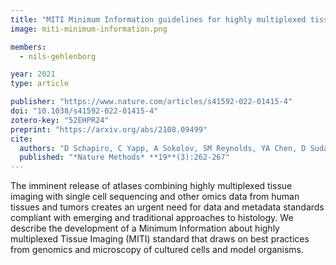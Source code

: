 ```yaml
---
title: "MITI Minimum Information guidelines for highly multiplexed tissue images"
image: miti-minimum-information.png

members:
  - nils-gehlenborg

year: 2021
type: article

publisher: "https://www.nature.com/articles/s41592-022-01415-4"
doi: "10.1038/s41592-022-01415-4"
zotero-key: "52EHPR24"
preprint: "https://arxiv.org/abs/2108.09499"
cite:
  authors: "D Schapiro, C Yapp, A Sokolov, SM Reynolds, YA Chen, D Sudar, Y Xie, J Muhlich, R Arias-Camison, S Arena, AJ Taylor, M Nikolov, M Tyler, JR Lin, EA Burlingame, *Human Tumor Atlas Network*, DL Abravanel, S Achilefu, FO Ademuyiwa, AC Adey, R Aft, KJ Ahn, F Alikarami, S Alon, O Ashenberg, E Baker, GJ Baker, S Bandyopadhyay, P Bayguinov, J Beane, W Becker, K Bernt, CB Betts, J Bletz, T Blosser, A Boire, GM Boland, ES Boyden, E Bucher, R Bueno, Q Cai, F Cambuli, J Campbell, S Cao, W Caravan, R Chaligné, JM Chan, S Chasnoff, D Chatterjee, AA Chen, C Chen, C Chen, B Chen, F Chen, S Chen, MG Chheda, K Chin, H Cho, J Chun, L Cisneros, RJ Coffey, O Cohen, GA Colditz, KA Cole, N Collins, D Cotter, LM Coussens, S Coy, AL Creason, Y Cui, DC Zhou, C Curtis, SR Davies, I Bruijn, TM Delorey, E Demir, D Denardo, D Diep, L Ding, J DiPersio, SM Dubinett, TJ Eberlein, JA Eddy, ED Esplin, RE Factor, K Fatahalian, HS Feiler, J Fernandez, A Fields, RC Fields, JAJ Fitzpatrick, JM Ford, J Franklin, B Fulton, G Gaglia, L Galdieri, K Ganesh, J Gao, BL Gaudio, G Getz, DL Gibbs, WE Gillanders, J Goecks, D Goodwin, JW Gray, W Greenleaf, LJ Grimm, Q Gu, JL Guerriero, T Guha, AR Guimaraes, B Gutierrez, N Hacohen, CR Hanson, CR Harris, WG Hawkins, CN Heiser, J Hoffer, TJ Hollmann, JJ Hsieh, J Huang, SP Hunger, ES Hwang, C Iacobuzio-Donahue, MD Iglesia, M Islam, B Izar, CA Jacobson, S Janes, RG Jayasinghe, T Jeudi, BE Johnson, BE Johnson, T Ju, H Kadara, ER Karnoub, A Karpova, A Khan, W Kibbe, AH Kim, LM King, E Kozlowski, P Krishnamoorthy, R Krueger, A Kundaje, U Ladabaum, R Laquindanum, C Lau, KSK Lau, NR LeBoeuf, H Lee, M Lenburg, I Leshchiner, R Levy, Y Li, CG Lian, WW Liang, KH Lim, Y Lin, D Liu, Q Liu, R Liu, J Lo, P Lo, WJ Longabaugh, T Longacre, K Luckett, C Ma, C Maher, A Maier, D Makowski, C Maley, Z Maliga, P Manoj, JM Maris, N Markham, JR Marks, D Martinez, J Mashl, I Masilionis, J Massague, MA Mazurowski, ET McKinley, J McMichael, M Meyerson, GB Mills, ZI Mitri, A Moorman, J Mudd, GF Murphy, NNA Deen, NE Navin, T Nawy, RM Ness, S Nevins, AJ Nirmal, E Novikov, ST Oh, DA Oldridge, K Owzar, SM Pant, W Park, GJ Patti, K Paul, R Pelletier, D Persson, C Petty, H Pfister, K Polyak, SV Puram, Q Qiu, Q Villalonga, MA Ramirez, R Rashid, AN Reeb, ME Reid, J Remsik, JL Riesterer, T Risom, CC Ritch, A Rolong, CM Rudin, MD Ryser, K Sato, CL Sears, YR Semenov, J Shen, KI Shoghi, MJ Shrubsole, Y Shyr, AB Sibley, AJ Simmons, A Sinha, S Sivagnanam, SK Song, A Southar-Smith, AE Spira, JS Cyr, S Stefankiewicz, EP Storrs, EH Stover, SH Strand, C Straub, C Street, T Su, LF Surrey, C Suver, K Tan, NV Terekhanova, L Ternes, A Thadi, G Thomas, R Tibshirani, S Umeda, Y Uzun, T Vallius, ER Van Allen, S Vandekar, PN Vega, DJ Veis, S Vennam, A Verma, S Vigneau, N Wagle, R Wahl, T Walle, LB Wang, S Warchol, MK Washington, C Watson, AK Weimer, MC Wendl, RB West, S White, AL Windon, H Wu, CY Wu, Y Wu, MA Wyczalkowski, J Xu, L Yao, W Yu, K Zhang, X Zhu, YH Chang, SL Farhi, V Thorsson, N Venkatamohan, JL Drewes, D Pe’er, DA Gutman, MD Herrmann, N Gehlenborg, P Bankhead, JT Roland, JM Herndon, MP Snyder, M Angelo, G Nolan, JR Swedlow, N Schultz, DT Merrick, SA Mazzili, E Cerami, SJ Rodig, S Santagata, PK Sorger"
  published: "*Nature Methods* **19**(3):262-267"
---
```

The imminent release of atlases combining highly multiplexed tissue imaging with single cell sequencing and other omics data from human tissues and tumors creates an urgent need for data and metadata standards compliant with emerging and traditional approaches to histology. We describe the development of a Minimum Information about highly multiplexed Tissue Imaging (MITI) standard that draws on best practices from genomics and microscopy of cultured cells and model organisms.
